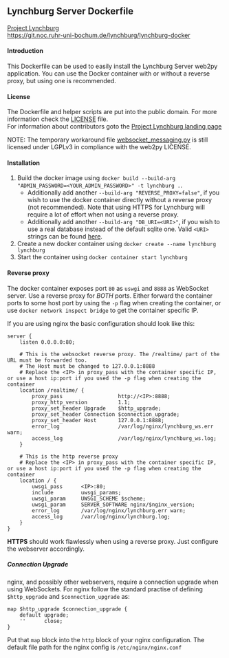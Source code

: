 ## Lynchburg Server Dockerfile
[Project Lynchburg](https://git.noc.ruhr-uni-bochum.de/lynchburg/lynchburg-page)  
https://git.noc.ruhr-uni-bochum.de/lynchburg/lynchburg-docker

#### Introduction

This Dockerfile can be used to easily install the Lynchburg Server web2py application. You can use the Docker container with or without a reverse proxy, but using one is recommended.

#### License

The Dockerfile and helper scripts are put into the public domain. For more information check the [LICENSE](/LICENSE) file.  
For information about contributors goto the [Project Lynchburg landing page](https://git.noc.ruhr-uni-bochum.de/lynchburg/lynchburg-page)

NOTE: The temporary workaround file [websocket_messaging.py](/files/websocket_messaging.py) is still licensed under LGPLv3 in compliance with the web2py LICENSE.

#### Installation

1. Build the docker image using ``docker build --build-arg "ADMIN_PASSWORD=<YOUR_ADMIN_PASSWORD>" -t lynchburg .``.  
    * Additionally add another ``--build-arg "REVERSE_PROXY=false"``, if you wish to use the docker container directly without a reverse proxy (not recommended). Note that using HTTPS for Lynchburg will require a lot of effort when not using a reverse proxy.
    * Additionally add another ``--build-arg "DB_URI=<URI>"``, if you wish to use a real database instead of the default sqlite one. Valid ``<URI>`` strings can be found [here](http://web2py.com/book/default/chapter/06).
1. Create a new docker container using ``docker create --name lynchburg lynchburg``
1. Start the container using ``docker container start lynchburg``


#### Reverse proxy

The docker container exposes port ``80`` as ``uswgi`` and ``8888`` as WebSocket server. Use a reverse proxy for *BOTH* ports.
Either forward the container ports to some host port by using the ``-p`` flag when creating the container, or use ``docker network inspect bridge`` to get the container specific IP.

If you are using nginx the basic configuration should look like this:
```
server {
    listen 0.0.0.0:80;

    # This is the websocket reverse proxy. The /realtime/ part of the URL must be forwarded too.
    # The Host must be changed to 127.0.0.1:8888
    # Replace the <IP> in proxy_pass with the container specific IP, or use a host ip:port if you used the -p flag when creating the container
    location /realtime/ {
        proxy_pass                  http://<IP>:8888;
        proxy_http_version          1.1;
        proxy_set_header Upgrade    $http_upgrade;
        proxy_set_header Connection $connection_upgrade;
        proxy_set_header Host       127.0.0.1:8888;
        error_log                   /var/log/nginx/lynchburg_ws.err warn;
        access_log                  /var/log/nginx/lynchburg_ws.log;
    }

    # This is the http reverse proxy
    # Replace the <IP> in proxy_pass with the container specific IP, or use a host ip:port if you used the -p flag when creating the container
    location / {
        uwsgi_pass      <IP>:80;
        include         uwsgi_params;
        uwsgi_param     UWSGI_SCHEME $scheme;
        uwsgi_param     SERVER_SOFTWARE nginx/$nginx_version;
        error_log       /var/log/nginx/lynchburg.err warn;
        access_log      /var/log/nginx/lynchburg.log;
    }
}
```
**HTTPS** should work flawlessly when using a reverse proxy. Just configure the webserver accordingly.

##### Connection Upgrade
nginx, and possibly other webservers, require a connection upgrade when using WebSockets. For nginx follow the standard practise of defining ``$http_upgrade`` and ``$connection_upgrade`` as:
```
map $http_upgrade $connection_upgrade {  
    default upgrade;
    ''      close;
}
```
Put that ``map`` block into the ``http`` block of your nginx configuration. The default file path for the nginx config is ``/etc/nginx/nginx.conf``

